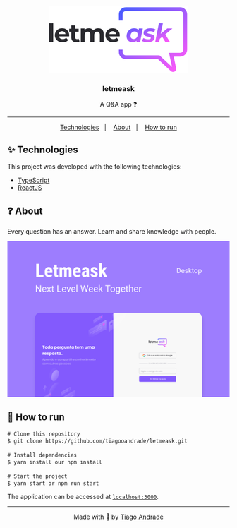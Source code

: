 <div align="center">
  <img src="/.github/logo.svg" alt="logo" />
  <h3>letmeask</h3>
  <p>A Q&A app ❓</p>
  <hr/>
  <p>
    <a href="#-technologies">Technologies</a>&nbsp;&nbsp;&nbsp;|&nbsp;&nbsp;&nbsp;
    <a href="#-about">About</a>&nbsp;&nbsp;&nbsp;|&nbsp;&nbsp;&nbsp;
    <a href="#-how-to-run">How to run</a>
  </p>
</div>

## ✨ Technologies

This project was developed with the following technologies:

- [TypeScript](https://www.typescriptlang.org/)
- [ReactJS](https://reactjs.org/)

## ❓ About
Every question has an answer. Learn and share knowledge with people.

<img src="/.github/thumbnail.png" alt="thumbnail" />

## 🚀 How to run

```
# Clone this repository
$ git clone https://github.com/tiagooandrade/letmeask.git

# Install dependencies
$ yarn install our npm install

# Start the project
$ yarn start or npm run start
```

The application can be accessed at [`localhost:3000`](http://localhost:3000).

<hr/>

<div align="center">
  <p>Made with 💚 by <a href="https://github.com/tiagooandrade">Tiago Andrade</a></p>
</div>
